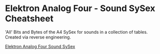 # Elektron Analog Four - Sound SySex Cheatsheet

'All' Bits and Bytes of the A4 SySex for sounds in a collection of tables. Created via reverse engineering.

[Elektron Analog Four Sound SySex](./elektron-analog-four-sound-sysex.md)
